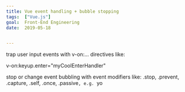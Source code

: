 ```yaml
---
title: Vue event handling + bubble stopping
tags:  ["Vue.js"]
goal:  Front-End Engineering
date:  2019-05-18


---
```

trap user input events with v-on:… directives like:

v-on:keyup.enter="myCoolEnterHandler"

stop or change event bubbling with event modifiers like: 
.stop, .prevent, .capture, .self, .once, .passive`, e.g. `<a v-on:click.stop=“doIt”>yo</a>


